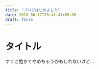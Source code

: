 ```yaml
---
title: "ブログはじめました"
date: 2018-06-17T20:41:41+09:00
draft: false
---
```

# タイトル
すぐに飽きてやめちゃうかもしれないけど...